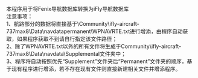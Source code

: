本程序用于将Fenix导航数据库转换为iFly导航数据库  
注意事项：  
1、航路部分的数据将直接基于\Community\ifly-aircraft-737max8\Data\navdatapermanent\WPNAVRTE.txt进行增添，由程序自动获取，如果程序获取不到请自行指定该文件路径；  
2、除了WPNAVRTE.txt以外的所有文件将生成于Community\ifly-aircraft-737max8\Data\navdata\Supplemental文件夹中；  
3、程序将自动按照优先“Supplement”文件夹后“Permanent”文件夹的顺序，基于现有程序进行增添，若不存在现有文件则直接新建相关文件并增添程序。
